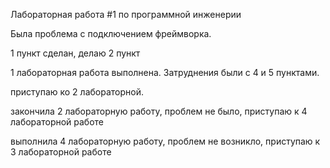 Лабораторная работа #1 по программной инженерии

Была проблема с подключением фреймворка.

1 пункт сделан, делаю 2 пункт

1 лабораторная работа выполнена. Затруднения были с 4 и 5 пунктами.

приступаю ко 2 лабораторной.

закончила 2 лабораторную работу, проблем не было, приступаю к 4 лабораторной работе

выполнила 4 лабораторную работу, проблем не возникло, приступаю к 3 лабораторной работе
